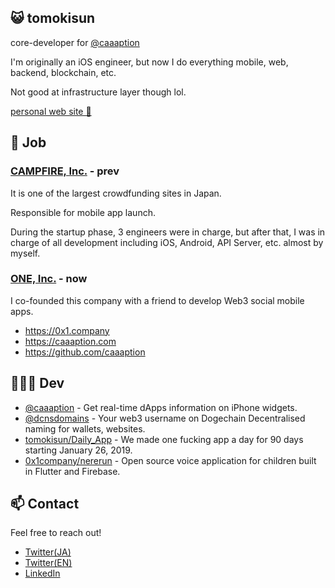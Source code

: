 ## 😺 tomokisun

core-developer for [@caaaption](https://github.com/caaaption)

I'm originally an iOS engineer, but now I do everything mobile, web, backend, blockchain, etc.

Not good at infrastructure layer though lol.

[personal web site 👀](https://tomokisun.com)

## 🚀 Job

### [CAMPFIRE, Inc.](https://camp-fire.jp) - prev

It is one of the largest crowdfunding sites in Japan.

Responsible for mobile app launch.

During the startup phase, 3 engineers were in charge, but after that, I was in charge of all development including iOS, Android, API Server, etc. almost by myself.

### [ONE, Inc.](https://github.com/0x1-company) - now

I co-founded this company with a friend to develop Web3 social mobile apps.

- https://0x1.company
- https://caaaption.com
- https://github.com/caaaption

## 👨🏻‍💻 Dev

- [@caaaption](https://github.com/caaaption) - Get real-time dApps information on iPhone widgets.
- [@dcnsdomains](https://github.com/dcnsdomains) - Your web3 username on Dogechain Decentralised naming for wallets, websites.
- [tomokisun/Daily_App](https://github.com/tomokisun/Daily_App) - We made one fucking app a day for 90 days starting January 26, 2019.
- [0x1company/nererun](https://github.com/0x1-company/nererun) - Open source voice application for children built in Flutter and Firebase.

## 📫 Contact

Feel free to reach out!

- [Twitter(JA)](https://twitter.com/tomoki_sun)
- [Twitter(EN)](https://twitter.com/tomokisun)
- [LinkedIn](https://www.linkedin.com/in/tomokisun)


